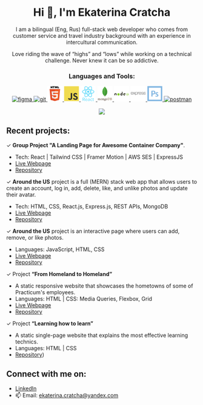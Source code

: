 <h1 align="center">Hi 👋, I'm Ekaterina Cratcha </h1>

<div align="center"> I am a bilingual (Eng, Rus) full-stack web developer who comes from customer service and travel industry background with an experience in intercultural communication. <p>Love riding the wave of “highs” and “lows” while working on a technical challenge. Never knew it can be so addictive.</p> </div>

<h3 align="center">Languages and Tools:</h3>
<p align="center">  <a href="https://www.figma.com/" target="_blank" rel="noreferrer"> <img src="https://www.vectorlogo.zone/logos/figma/figma-icon.svg" alt="figma" width="40" height="40"/> </a> <a href="https://git-scm.com/" target="_blank" rel="noreferrer"> <img src="https://www.vectorlogo.zone/logos/git-scm/git-scm-icon.svg" alt="git" width="40" height="40"/> </a> <a href="https://www.w3.org/html/" target="_blank" rel="noreferrer"> <img src="https://raw.githubusercontent.com/devicons/devicon/master/icons/html5/html5-original-wordmark.svg" alt="html5" width="40" height="40"/> </a> <a href="https://developer.mozilla.org/en-US/docs/Web/JavaScript" target="_blank" rel="noreferrer"> <img src="https://raw.githubusercontent.com/devicons/devicon/master/icons/javascript/javascript-original.svg" alt="javascript" width="40" height="40"/> </a>
  <a href="https://reactjs.org/" target="_blank" rel="noreferrer"> <img src="https://raw.githubusercontent.com/devicons/devicon/master/icons/react/react-original-wordmark.svg" alt="react" width="40" height="40"/> </a> <a href="https://www.mongodb.com/" target="_blank" rel="noreferrer"> <img src="https://raw.githubusercontent.com/devicons/devicon/master/icons/mongodb/mongodb-original-wordmark.svg" alt="mongodb" width="40" height="40"/> </a> <a href="https://nodejs.org" target="_blank" rel="noreferrer"> <img src="https://raw.githubusercontent.com/devicons/devicon/master/icons/nodejs/nodejs-original-wordmark.svg" alt="nodejs" width="40" height="40"/> </a> <a href="https://expressjs.com" target="_blank" rel="noreferrer"> <img src="https://raw.githubusercontent.com/devicons/devicon/master/icons/express/express-original-wordmark.svg" alt="express" width="40" height="40"/> </a> <a href="https://www.photoshop.com/en" target="_blank" rel="noreferrer"> <img src="https://raw.githubusercontent.com/devicons/devicon/master/icons/photoshop/photoshop-line.svg" alt="photoshop" width="40" height="40"/> </a> <a href="https://postman.com" target="_blank" rel="noreferrer"> <img src="https://www.vectorlogo.zone/logos/getpostman/getpostman-icon.svg" alt="postman" width="40" height="40"/> </a>  </p>
  
 <p align="center"> <img align="center" src="https://github-readme-stats.vercel.app/api?username=cratcha&show_icons=true&theme=dracula&hide=stars" /> </p>

  

## Recent projects:
✓ **Group Project "A Landing Page for Awesome Container Company"**.
- Tech: React | Tailwind CSS | Framer Motion | AWS SES | ExpressJS
- [Live Webpage](https://5hraddha.github.io/awesome-container-company/) 
- [Repository](https://github.com/cratcha/awesome-container-company)

✓ **Around the US** project is a full (MERN) stack web app that allows users to create an account, 
  log in, add, delete, like, and unlike photos and update their avatar.
- Tech: HTML, CSS, React.js, Express.js, REST APIs, MongoDB
- [Live Webpage](https://cratcha.students.nomoreparties.sbs/signin) 
- [Repository](https://github.com/cratcha/react-around-api-full)

✓ **Around the US** project is an interactive page where users can add, remove, or like photos.
- Languages: JavaScript, HTML, CSS
- [Live Webpage](https://cratcha.github.io/web_project_4/) 
- [Repository](https://github.com/cratcha/web_project_4)

✓ Project **“From Homeland to Homeland”** 
- A static responsive website that showcases the hometowns of some of Practicum's employees.
- Languages: HTML | CSS: Media Queries, Flexbox, Grid
- [Live Webpage](https://cratcha.github.io/web_project_3/)
- [Repository](https://github.com/cratcha/web_project_3)

✓ Project **“Learning how to learn”**
- A static single-page website that explains the most effective learning technics.
- Languages: HTML | CSS
- [Repository](https://github.com/cratcha/web_project_1))


## Connect with me on:
 - [LinkedIn](https://www.linkedin.com/in/cratcha/)
 - 📫 Email: ekaterina.cratcha@yandex.com



<!--
**cratcha/cratcha** is a ✨ _special_ ✨ repository because its `README.md` (this file) appears on your GitHub profile.

Here are some ideas to get you started:

- 🔭 I’m currently working on ...
- 🌱 I’m currently learning ...
- 👯 I’m looking to collaborate on ...
- 🤔 I’m looking for help with ...
- 💬 Ask me about ...
- 📫 How to reach me: ...
- 😄 Pronouns: ...
- ⚡ Fun fact: ...
-->
